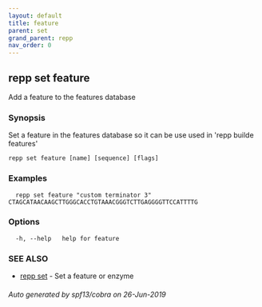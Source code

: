 ```yaml
---
layout: default
title: feature
parent: set
grand_parent: repp
nav_order: 0
---
```

## repp set feature

Add a feature to the features database

### Synopsis


Set a feature in the features database so it can be use used in 'repp builde features'

```
repp set feature [name] [sequence] [flags]
```

### Examples

```
  repp set feature "custom terminator 3" CTAGCATAACAAGCTTGGGCACCTGTAAACGGGTCTTGAGGGGTTCCATTTTG
```

### Options

```
  -h, --help   help for feature
```

### SEE ALSO

* [repp set](repp_set)	 - Set a feature or enzyme

###### Auto generated by spf13/cobra on 26-Jun-2019

